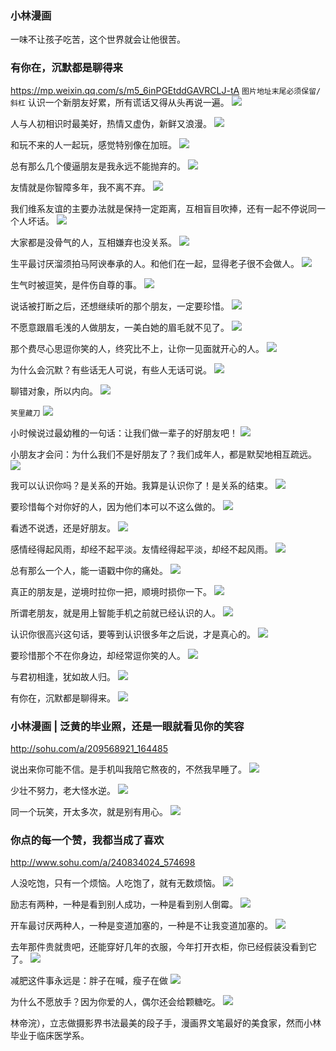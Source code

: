 ### 小林漫画
一味不让孩子吃苦，这个世界就会让他很苦。

### 有你在，沉默都是聊得来
https://mp.weixin.qq.com/s/m5_6inPGEtddGAVRCLJ-tA
`图片地址末尾必须保留/斜杠`
认识一个新朋友好累，所有谎话又得从头再说一遍。
![](https://mmbiz.qpic.cn/mmbiz_jpg/VoWHP6ZnQT1ghLF27CZVsYFib3AibB6kwTxjEXSr9pSOx0wZHeI2BpeUiaAKJNzuOSyjZx6lsiajic6xAZIKXNaQHbw/)

人与人初相识时最美好，热情又虚伪，新鲜又浪漫。
![](https://mmbiz.qpic.cn/mmbiz_jpg/VoWHP6ZnQT1ghLF27CZVsYFib3AibB6kwTCcxia50m5r7zFP5LCQhA36jfbrg5nhicB1fnD2LiboXNzsW6r2jh5iagyg/)

和玩不来的人一起玩，感觉特别像在加班。
![](https://mmbiz.qpic.cn/mmbiz_jpg/VoWHP6ZnQT1ghLF27CZVsYFib3AibB6kwT7b153hqHLPqc6ExXFpysTX6wFiaQWEyzrHGZ4mUPu3jd4U00nOChlYQ/)

总有那么几个傻逼朋友是我永远不能抛弃的。
![](https://mmbiz.qpic.cn/mmbiz_jpg/VoWHP6ZnQT1ghLF27CZVsYFib3AibB6kwTcKC5Nl8t2r4YAT10ssWsbtz6kjcBu4LLs9ZEbZkQoTynYMgsZ7hSeA/)

友情就是你智障多年，我不离不弃。
![](https://mmbiz.qpic.cn/mmbiz_jpg/VoWHP6ZnQT1ghLF27CZVsYFib3AibB6kwT0caMdl6ztqnRX6tepggEwDgOv14e7EoTkrRZTqMxNlXbEwFnbAvcZw/)

我们维系友谊的主要办法就是保持一定距离，互相盲目吹捧，还有一起不停说同一个人坏话。
![](https://mmbiz.qpic.cn/mmbiz_jpg/VoWHP6ZnQT1ghLF27CZVsYFib3AibB6kwT2pHlHkJz9ahoVXE8lZET18YW9icHMpc76iaAEreMtnuL6QyVvEFllSjA/)

大家都是没骨气的人，互相嫌弃也没关系。
![](https://mmbiz.qpic.cn/mmbiz_jpg/VoWHP6ZnQT1ghLF27CZVsYFib3AibB6kwT3a10RabYdiaABibHqDEeJK4KoKtfibhOibjAtE9tiaFlo75u78icibRMh6YUA/)

生平最讨厌溜须拍马阿谀奉承的人。和他们在一起，显得老子很不会做人。
![](https://mmbiz.qpic.cn/mmbiz_jpg/VoWHP6ZnQT1ghLF27CZVsYFib3AibB6kwTGEm0CqVEF63XazzIysLScjrbGNvhaOWBplwuRKxSfoXoPiaACbdRAWA/)

生气时被逗笑，是件伤自尊的事。
![](https://mmbiz.qpic.cn/mmbiz_jpg/VoWHP6ZnQT1ghLF27CZVsYFib3AibB6kwTeNq2yiaefeEPwvDAUiazrLrUhfS6frbg0lncMJ5nLWYm2W34T2M3Y9QQ/)

说话被打断之后，还想继续听的那个朋友，一定要珍惜。
![](https://mmbiz.qpic.cn/mmbiz_jpg/VoWHP6ZnQT1ghLF27CZVsYFib3AibB6kwTY5UqjUs70icK9qv7Zr9CicibaQUQiabQ0bic3rDaRibcgicRZgfKvOSPBbibsA/)

不愿意跟眉毛浅的人做朋友，一美白她的眉毛就不见了。
![](https://mmbiz.qpic.cn/mmbiz_jpg/VoWHP6ZnQT1ghLF27CZVsYFib3AibB6kwTlcA0VRfibdQwdsYuCNUZ4Tugdfzt4diaS21DcxYfQG4qsDCpBpjj64GA/)

那个费尽心思逗你笑的人，终究比不上，让你一见面就开心的人。
![](https://mmbiz.qpic.cn/mmbiz_jpg/VoWHP6ZnQT1ghLF27CZVsYFib3AibB6kwTomibLDhSokoPrC1vLQG7tZWficnhzxMpBvn3Vib7z271r4icWUEI0ge2iaQ/)

为什么会沉默？有些话无人可说，有些人无话可说。
![](https://mmbiz.qpic.cn/mmbiz_jpg/VoWHP6ZnQT1ghLF27CZVsYFib3AibB6kwTwR2g65L91wRTZjxEsJzF9gxzI7IDn83IZv1GsJ5Y6hib9S18oqQZdlQ/)

聊错对象，所以内向。
![](https://mmbiz.qpic.cn/mmbiz_jpg/VoWHP6ZnQT1ghLF27CZVsYFib3AibB6kwTEAox3griarHVnLQ4ia98G4UzxGb5FibdLeVr6mCdOB7QA6yMicVbmpKGvQ/)

`笑里藏刀`
![](https://mmbiz.qpic.cn/mmbiz_jpg/VoWHP6ZnQT1ghLF27CZVsYFib3AibB6kwTczda1ftasEMRQSmicsbJI1l1BXH8Xu7vmu1X8kFQ9cxJgpIiaFg7L3sw/)

小时候说过最幼稚的一句话：让我们做一辈子的好朋友吧！
![](https://mmbiz.qpic.cn/mmbiz_jpg/VoWHP6ZnQT1ghLF27CZVsYFib3AibB6kwTo0ynT6ETm0smHpzN7lCNA02oQOq0Pv5t7HkHQADb2dkaQmklfficg1w/)

小朋友才会问：为什么我们不是好朋友了？我们成年人，都是默契地相互疏远。
![](https://mmbiz.qpic.cn/mmbiz_jpg/VoWHP6ZnQT1ghLF27CZVsYFib3AibB6kwTh27yqlFVKjpsUK0mYiaOXqMmytCp5qOeVxiaDg3sIsUdwAyJvOroDfzg/)

我可以认识你吗？是关系的开始。我算是认识你了！是关系的结束。
![](https://mmbiz.qpic.cn/mmbiz_jpg/VoWHP6ZnQT1ghLF27CZVsYFib3AibB6kwTBHsiaP6JPHYLStETWicDI7zSqNLAKU5w2ySdJiaqicdwORtxOyoeTZo4xg/)

要珍惜每个对你好的人，因为他们本可以不这么做的。
![](https://mmbiz.qpic.cn/mmbiz_jpg/VoWHP6ZnQT1ghLF27CZVsYFib3AibB6kwTJPrU9MbtBs09SzyZLUDoMcLyTFFoX2l62XicYfFZMnP6wjejx3xAptA/)

看透不说透，还是好朋友。
![](https://mmbiz.qpic.cn/mmbiz_jpg/VoWHP6ZnQT1ghLF27CZVsYFib3AibB6kwTicdgHibs1HTATR7saDALias8cjtQHAafS1icTvEtibmcQL8AjXID1lhrQYQ/)

感情经得起风雨，却经不起平淡。友情经得起平淡，却经不起风雨。
![](https://mmbiz.qpic.cn/mmbiz_jpg/VoWHP6ZnQT1ghLF27CZVsYFib3AibB6kwTSntPFXFic8SeM5NXvFmQXSR0dvHgx5NiaLDkDvPzPtH5Y29lzDmKxQ2g/)

总有那么一个人，能一语戳中你的痛处。
![](https://mmbiz.qpic.cn/mmbiz_jpg/VoWHP6ZnQT1ghLF27CZVsYFib3AibB6kwT7R5hqT4jzBclRLphBV1Gj3rX2PSGCXaegTETPib8QyvIgAia0xV5kS9A/)

真正的朋友是，逆境时拉你一把，顺境时损你一下。
![](https://mmbiz.qpic.cn/mmbiz_jpg/VoWHP6ZnQT1ghLF27CZVsYFib3AibB6kwTHxmJmMeQiactkP1Rm7uTahowRc6aD8m5fya0VdJjdUXAlWVezM52tzA/)

所谓老朋友，就是用上智能手机之前就已经认识的人。
![](https://mmbiz.qpic.cn/mmbiz_jpg/VoWHP6ZnQT1ghLF27CZVsYFib3AibB6kwTic9Tm2ibiaaJPHibYKv240weIv1gv3axia29ncdloRbQPuCRibqajBqxAp1Q/)

认识你很高兴这句话，要等到认识很多年之后说，才是真心的。
![](https://mmbiz.qpic.cn/mmbiz_jpg/VoWHP6ZnQT1ghLF27CZVsYFib3AibB6kwTfbpzJjURQBeynxUBtvQ4Hyt1jNGp09nK6vGtZyJhhoxRjgK3ypCgibQ/)

要珍惜那个不在你身边，却经常逗你笑的人。
![](https://mmbiz.qpic.cn/mmbiz_jpg/VoWHP6ZnQT1ghLF27CZVsYFib3AibB6kwTrdLR3WJfSBrUNnMdmsugQColtxkBXzqVFWKsxUv8kLpbiaHWpmffZnw/)

与君初相逢，犹如故人归。
![](https://mmbiz.qpic.cn/mmbiz_jpg/VoWHP6ZnQT1ghLF27CZVsYFib3AibB6kwTBqnsxva1NPuY8G95cp84k4ePlMUb9PhyGhCnyVWtiaqEwjlFIZ8iaPkw/)

有你在，沉默都是聊得来。
![](https://mmbiz.qpic.cn/mmbiz_jpg/VoWHP6ZnQT1ghLF27CZVsYFib3AibB6kwTePCReSArHmnHvkmV8IAqJYegqz8Go28uhhTAKHCnicHAAqtyDK0TgIg/)

### 小林漫画 | 泛黄的毕业照，还是一眼就看见你的笑容
http://sohu.com/a/209568921_164485

说出来你可能不信。是手机叫我陪它熬夜的，不然我早睡了。
![](http://5b0988e595225.cdn.sohucs.com/images/20171210/cc1514eb05c743649d647914ae59ffcb.jpeg)

少壮不努力，老大怪水逆。
![](http://5b0988e595225.cdn.sohucs.com/images/20171210/af97bd185cf744e59596008e690ec391.jpeg)

同一个玩笑，开太多次，就是别有用心。
![](http://5b0988e595225.cdn.sohucs.com/images/20171210/a0e0ecb92fe84c19a865af485ec28c7b.jpeg)

### 你点的每一个赞，我都当成了喜欢
http://www.sohu.com/a/240834024_574698

人没吃饱，只有一个烦恼。人吃饱了，就有无数烦恼。
![](http://5b0988e595225.cdn.sohucs.com/images/20180712/63e5c06871de4e928db49e58b9a3c55e.jpeg)

励志有两种，一种是看到别人成功，一种是看到别人倒霉。
![](http://5b0988e595225.cdn.sohucs.com/images/20180712/de7f0c041aab4655b26096be037dc23b.jpeg)

开车最讨厌两种人，一种是变道加塞的，一种是不让我变道加塞的。
![](http://5b0988e595225.cdn.sohucs.com/images/20180712/25c12c7ef76f4c5899dbf7f63e2e9d0a.jpeg)

去年那件贵就贵吧，还能穿好几年的衣服，今年打开衣柜，你已经假装没看到它了。
![](http://5b0988e595225.cdn.sohucs.com/images/20180712/b5ee193e257f4ca3b118d1a4ccc5c695.jpeg)

减肥这件事永远是：胖子在喊，瘦子在做
![](http://5b0988e595225.cdn.sohucs.com/images/20180712/36d811cb78f94ecd9810cbe559229e23.jpeg)

为什么不愿放手？因为你爱的人，偶尔还会给颗糖吃。
![](http://5b0988e595225.cdn.sohucs.com/images/20180712/479bf3b46966454fa459b549e925dbc7.jpeg)

林帝浣），立志做摄影界书法最美的段子手，漫画界文笔最好的美食家，然而小林毕业于临床医学系。

